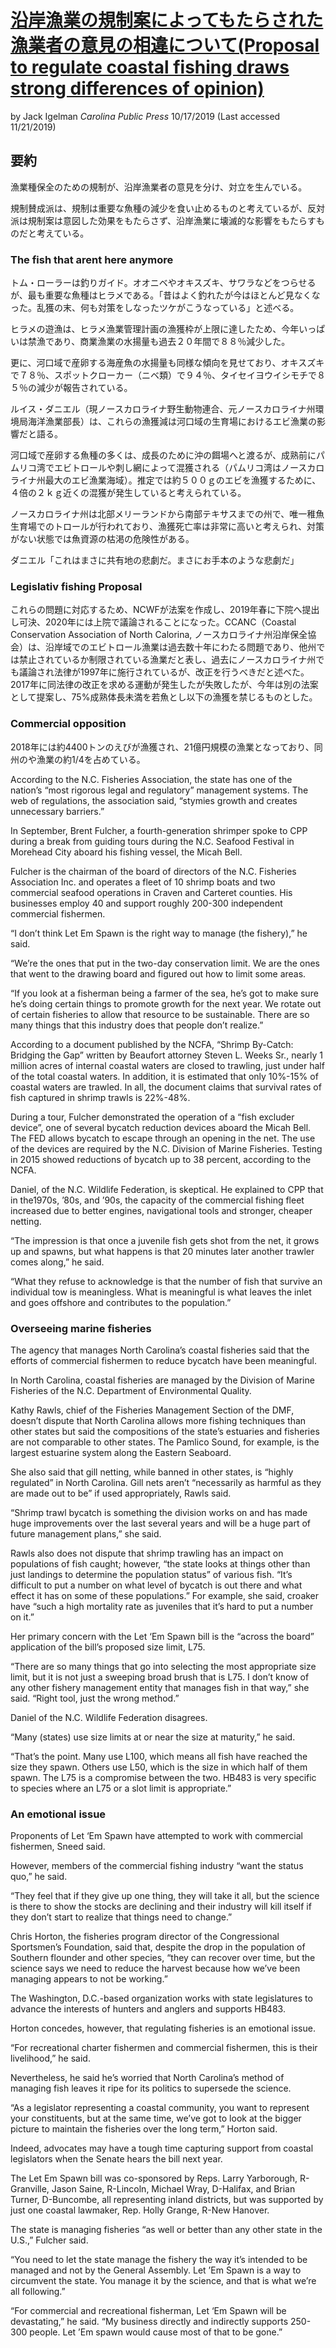 # [沿岸漁業の規制案によってもたらされた漁業者の意見の相違について(Proposal to regulate coastal fishing draws strong differences of opinion)](https://carolinapublicpress.org/29412/proposal-to-regulate-coastal-fishing-draws-strong-differences-of-opinion/)
by Jack Igelman *Carolina Public Press*
10/17/2019 (Last accessed 11/21/2019)

## 要約

漁業種保全のための規制が、沿岸漁業者の意見を分け、対立を生んでいる。

規制賛成派は、規制は重要な魚種の減少を食い止めるものと考えているが、反対派は規制案は意図した効果をもたらさず、沿岸漁業に壊滅的な影響をもたらすものだと考えている。

### The fish that arent here anymore

トム・ローラーは釣りガイド。オオニベやオキスズキ、サワラなどをつらせるが、最も重要な魚種はヒラメである。「昔はよく釣れたが今はほとんど見なくなった。乱獲の末、何も対策をしなったツケがこうなっている」と述べる。

ヒラメの遊漁は、ヒラメ漁業管理計画の漁獲枠が上限に達したため、今年いっぱいは禁漁であり、商業漁業の水揚量も過去２０年間で８８％減少した。

更に、河口域で産卵する海産魚の水揚量も同様な傾向を見せており、オキスズキで７８％、スポットクローカー（ニベ類）で９４％、タイセイヨウイシモチで８５％の減少が報告されている。

ルイス・ダニエル（現ノースカロライナ野生動物連合、元ノースカロライナ州環境局海洋漁業部長）は、これらの漁獲減は河口域の生育場におけるエビ漁業の影響だと語る。

河口域で産卵する魚種の多くは、成長のために沖の餌場へと渡るが、成熟前にパムリコ湾でエビトロールや刺し網によって混獲される（パムリコ湾はノースカロライナ州最大のエビ漁業海域）。推定では約５００ｇのエビを漁獲するために、４倍の２ｋｇ近くの混獲が発生していると考えられている。

ノースカロライナ州は北部メリーランドから南部テキサスまでの州で、唯一稚魚生育場でのトロールが行われており、漁獲死亡率は非常に高いと考えられ、対策がない状態では魚資源の枯渇の危険性がある。

ダニエル「これはまさに共有地の悲劇だ。まさにお手本のような悲劇だ」

### Legislativ fishing Proposal
これらの問題に対応するため、NCWFが法案を作成し、2019年春に下院へ提出し可決、2020年には上院で議論されることになった。CCANC（Coastal Conservation Association of North Calorina, ノースカロライナ州沿岸保全協会）は、沿岸域でのエビトロール漁業は過去数十年にわたる問題であり、他州では禁止されているか制限されている漁業だと表し、過去にノースカロライナ州でも議論され法律が1997年に施行されているが、改正を行うべきだと述べた。2017年に同法律の改正を求める運動が発生したが失敗したが、今年は別の法案として提案し、75%成熟体長未満を若魚とし以下の漁獲を禁じるものとした。

### Commercial opposition

2018年には約4400トンのえびが漁獲され、21億円規模の漁業となっており、同州のや漁業の約1/4を占めている。

According to the N.C. Fisheries Association, the state has one of the nation’s “most rigorous legal and regulatory” management systems. The web of regulations, the association said, “stymies growth and creates unnecessary barriers.”

In September, Brent Fulcher, a fourth-generation shrimper spoke to CPP during a break from guiding tours during the N.C. Seafood Festival in Morehead City aboard his fishing vessel, the Micah Bell.

Fulcher is the chairman of the board of directors of the N.C. Fisheries Association Inc. and operates a fleet of 10 shrimp boats and two commercial seafood operations in Craven and Carteret counties. His businesses employ 40 and support roughly 200-300 independent commercial fishermen.

“I don’t think Let Em Spawn is the right way to manage (the fishery),” he said.

“We’re the ones that put in the two-day conservation limit. We are the ones that went to the drawing board and figured out how to limit some areas.

“If you look at a fisherman being a farmer of the sea, he’s got to make sure he’s doing certain things to promote growth for the next year. We rotate out of certain fisheries to allow that resource to be sustainable. There are so many things that this industry does that people don’t realize.”

According to a document published by the NCFA, “Shrimp By-Catch: Bridging the Gap” written by Beaufort attorney Steven L. Weeks Sr., nearly 1 million acres of internal coastal waters are closed to trawling, just under half of the total coastal waters. In addition, it is estimated that only 10%-15% of coastal waters are trawled. In all, the document claims that survival rates of fish captured in shrimp trawls is 22%-48%.

During a tour, Fulcher demonstrated the operation of a “fish excluder device”, one of several bycatch reduction devices aboard the Micah Bell. The FED allows bycatch to escape through an opening in the net. The use of the devices are required by the N.C. Division of Marine Fisheries. Testing in 2015 showed reductions of bycatch up to 38 percent, according to the NCFA.

Daniel, of the N.C. Wildlife Federation, is skeptical. He explained to CPP that in the1970s, ’80s, and ’90s, the capacity of the commercial fishing fleet increased due to better engines, navigational tools and stronger, cheaper netting.

“The impression is that once a juvenile fish gets shot from the net, it grows up and spawns, but what happens is that 20 minutes later another trawler comes along,” he said.

“What they refuse to acknowledge is that the number of fish that survive an individual tow is meaningless. What is meaningful is what leaves the inlet and goes offshore and contributes to the population.”

### Overseeing marine fisheries
The agency that manages North Carolina’s coastal fisheries said that the efforts of commercial fishermen to reduce bycatch have been meaningful.

In North Carolina, coastal fisheries are managed by the Division of Marine Fisheries of the N.C. Department of Environmental Quality.

Kathy Rawls, chief of the Fisheries Management Section of the DMF, doesn’t dispute that North Carolina allows more fishing techniques than other states but said the compositions of the state’s estuaries and fisheries are not comparable to other states. The Pamlico Sound, for example, is the largest estuarine system along the Eastern Seaboard.

She also said that gill netting, while banned in other states, is “highly regulated” in North Carolina. Gill nets aren’t “necessarily as harmful as they are made out to be” if used appropriately, Rawls said.

“Shrimp trawl bycatch is something the division works on and has made huge improvements over the last several years and will be a huge part of future management plans,” she said.

Rawls also does not dispute that shrimp trawling has an impact on populations of fish caught; however, “the state looks at things other than just landings to determine the population status” of various fish. “It’s difficult to put a number on what level of bycatch is out there and what effect it has on some of these populations.” For example, she said, croaker have “such a high mortality rate as juveniles that it’s hard to put a number on it.”

Her primary concern with the Let ‘Em Spawn bill is the “across the board” application of the bill’s proposed size limit, L75.

“There are so many things that go into selecting the most appropriate size limit, but it is not just a sweeping broad brush that is L75. I don’t know of any other fishery management entity that manages fish in that way,” she said. “Right tool, just the wrong method.”

Daniel of the N.C. Wildlife Federation disagrees.

“Many (states) use size limits at or near the size at maturity,” he said.

“That’s the point. Many use L100, which means all fish have reached the size they spawn. Others use L50, which is the size in which half of them spawn. The L75 is a compromise between the two. HB483 is very specific to species where an L75 or a slot limit is appropriate.”

### An emotional issue
Proponents of Let ‘Em Spawn have attempted to work with commercial fishermen, Sneed said.

However, members of the commercial fishing industry “want the status quo,” he said.

“They feel that if they give up one thing, they will take it all, but the science is there to show the stocks are declining and their industry will kill itself if they don’t start to realize that things need to change.”

Chris Horton, the fisheries program director of the Congressional Sportsmen’s Foundation, said that, despite the drop in the population of Southern flounder and other species, “they can recover over time, but the science says we need to reduce the harvest because how we’ve been managing appears to not be working.”

The Washington, D.C.-based organization works with state legislatures to advance the interests of hunters and anglers and supports HB483.

Horton concedes, however, that regulating fisheries is an emotional issue.

“For recreational charter fishermen and commercial fishermen, this is their livelihood,” he said.

Nevertheless, he said he’s worried that North Carolina’s method of managing fish leaves it ripe for its politics to supersede the science.

“As a legislator representing a coastal community, you want to represent your constituents, but at the same time, we’ve got to look at the bigger picture to maintain the fisheries over the long term,” Horton said.

Indeed, advocates may have a tough time capturing support from coastal legislators when the Senate hears the bill next year.

The Let Em Spawn bill was co-sponsored by Reps. Larry Yarborough, R-Granville, Jason Saine, R-Lincoln, Michael Wray, D-Halifax, and Brian Turner, D-Buncombe, all representing inland districts, but was supported by just one coastal lawmaker, Rep. Holly Grange, R-New Hanover.

The state is managing fisheries “as well or better than any other state in the U.S.,” Fulcher said.

“You need to let the state manage the fishery the way it’s intended to be managed and not by the General Assembly. Let ’Em Spawn is a way to circumvent the state. You manage it by the science, and that is what we’re all following.”

“For commercial and recreational fisherman, Let ‘Em Spawn will be devastating,” he said. “My business directly and indirectly supports 250-300 people. Let ’Em spawn would cause most of that to be gone.”
